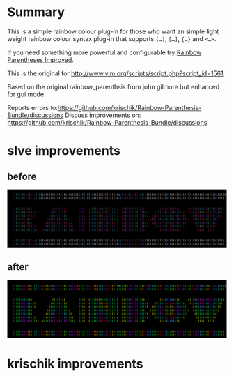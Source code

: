 # Summary

This is a simple rainbow colour plug-in for those who want an simple light
weight rainbow colour syntax plug-in that supports `(…)`, `[…]`, `{…}`
and `<…>`. 

If you need something more powerful and configurable try
[Rainbow Parentheses Improved](https://github.com/luochen1990).

This is the original for http://www.vim.org/scripts/script.php?script_id=1561

Based on the original rainbow_parenthsis from john gilmore but enhanced for gui mode.

Reports errors to:https://github.com/krischik/Rainbow-Parenthesis-Bundle/discussions
Discuss improvements on: https://github.com/krischik/Rainbow-Parenthesis-Bundle/discussions

# slve improvements

## before

![before](before.png)

## after

![after](after.png)

# krischik improvements


